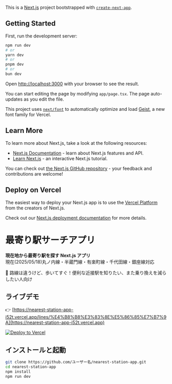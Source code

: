 This is a [Next.js](https://nextjs.org) project bootstrapped with [`create-next-app`](https://nextjs.org/docs/app/api-reference/cli/create-next-app).

## Getting Started

First, run the development server:

```bash
npm run dev
# or
yarn dev
# or
pnpm dev
# or
bun dev
```

Open [http://localhost:3000](http://localhost:3000) with your browser to see the result.

You can start editing the page by modifying `app/page.tsx`. The page auto-updates as you edit the file.

This project uses [`next/font`](https://nextjs.org/docs/app/building-your-application/optimizing/fonts) to automatically optimize and load [Geist](https://vercel.com/font), a new font family for Vercel.

## Learn More

To learn more about Next.js, take a look at the following resources:

- [Next.js Documentation](https://nextjs.org/docs) - learn about Next.js features and API.
- [Learn Next.js](https://nextjs.org/learn) - an interactive Next.js tutorial.

You can check out [the Next.js GitHub repository](https://github.com/vercel/next.js) - your feedback and contributions are welcome!

## Deploy on Vercel

The easiest way to deploy your Next.js app is to use the [Vercel Platform](https://vercel.com/new?utm_medium=default-template&filter=next.js&utm_source=create-next-app&utm_campaign=create-next-app-readme) from the creators of Next.js.

Check out our [Next.js deployment documentation](https://nextjs.org/docs/app/building-your-application/deploying) for more details.

# 最寄り駅サーチアプリ

**現在地から最寄り駅を探す Next.js アプリ**  
現在(2025/05/18)丸ノ内線・半蔵門線・有楽町線・千代田線・銀座線対応

🚶 路線は違うけど、歩いてすぐ！便利な近接駅を知りたい、また乗り換えを減らしたい人向け

## ライブデモ

👉 [https://nearest-station-app-i52t.vercel.app/lines/%E4%B8%B8%E3%83%8E%E5%86%85%E7%B7%9A](https://nearest-station-app-i52t.vercel.app)

<!-- Vercel の公式ボタンバッジも貼れます -->

[![Deploy to Vercel](https://vercel.com/button)](https://nearest-station-app-xxxxx.vercel.app)

## インストールと起動

```bash
git clone https://github.com/ユーザー名/nearest-station-app.git
cd nearest-station-app
npm install
npm run dev
```
